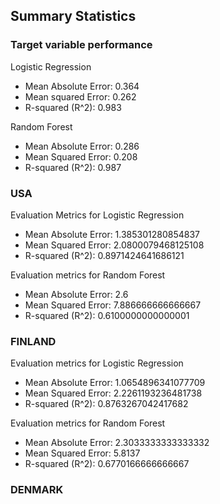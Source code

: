 ## Summary Statistics
### Target variable performance
Logistic Regression
- Mean Absolute Error:  0.364
- Mean squared Error: 0.262
- R-squared (R^2): 0.983

Random Forest
- Mean Absolute Error: 0.286
- Mean Squared Error: 0.208
- R-squared (R^2): 0.987

### USA
Evaluation Metrics for Logistic Regression
- Mean Absolute Error: 1.385301280854837
- Mean Squared Error: 2.0800079468125108
- R-squared (R^2): 0.8971424641686121

Evaluation metrics for Random Forest
- Mean Absolute Error: 2.6
- Mean Squared Error: 7.886666666666667
- R-squared (R^2): 0.6100000000000001

### FINLAND
Evaluation metrics for Logistic Regression
- Mean Absolute Error: 1.0654896341077709
- Mean Squared Error: 2.2261193236481738
- R-squared (R^2): 0.8763267042417682

Evaluation metrics for Random Forest
- Mean Absolute Error: 2.3033333333333332
- Mean Squared Error: 5.8137
- R-squared (R^2): 0.6770166666666667

### DENMARK


